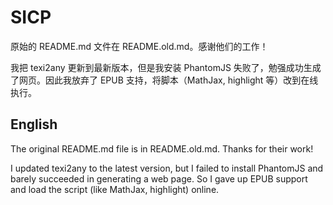 # SICP


原始的 README.md 文件在 README.old.md。感谢他们的工作！

我把 texi2any 更新到最新版本，但是我安装 PhantomJS 失败了，勉强成功生成了网页。因此我放弃了 EPUB 支持，将脚本（MathJax, highlight 等）改到在线执行。

## English

The original README.md file is in README.old.md. Thanks for their work!

I updated texi2any to the latest version, but I failed to install PhantomJS and barely succeeded in generating a web page. So I gave up EPUB support and load the script (like MathJax, highlight) online.
